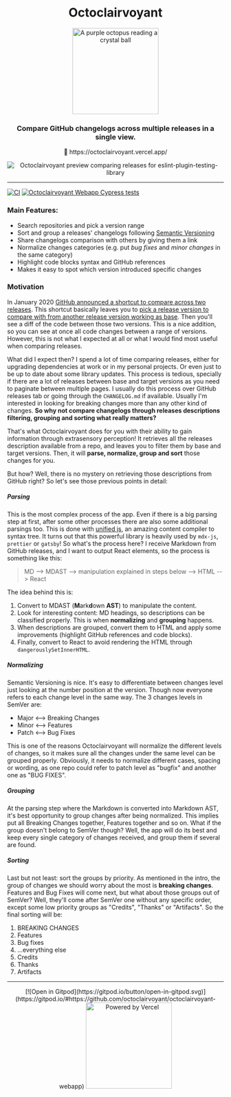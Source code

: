 <div align="center">
  <h1>Octoclairvoyant</h1>
  <img
    src="https://raw.githubusercontent.com/belco90/octoclairvoyant/main/public/mascot-logo.png"
    height="200"
    width="200"
    alt="A purple octopus reading a crystal ball"
  >
  <h3>Compare GitHub changelogs across multiple releases in a single view.</h3>
  <p>
    <span role="img" aria-label="Crystall ball">🔮</span> https://octoclairvoyant.vercel.app/
  </p>

  <img src="https://i.imgur.com/y98G27j.png" alt="Octoclairvoyant preview comparing releases for eslint-plugin-testing-library" >
</div>

<hr>

[![CI](https://github.com/octoclairvoyant/octoclairvoyant-webapp/actions/workflows/ci.yml/badge.svg)](https://github.com/octoclairvoyant/octoclairvoyant-webapp/actions/workflows/ci.yml)
[![Octoclairvoyant Webapp Cypress tests](https://img.shields.io/endpoint?url=https://dashboard.cypress.io/badge/simple/u8grd8&style=flat&logo=cypress)](https://dashboard.cypress.io/projects/u8grd8/runs)

### Main Features:

- Search repositories and pick a version range
- Sort and group a releases' changelogs following [Semantic Versioning](https://semver.org/)
- Share changelogs comparison with others by giving them a link
- Normalize changes categories (e.g. put _bug fixes_ and _minor changes_ in the same category)
- Highlight code blocks syntax and GitHub references
- Makes it easy to spot which version introduced specific changes

### Motivation

In January 2020 [GitHub announced a shortcut to compare across two releases](https://github.blog/changelog/2020-01-13-shortcut-to-compare-across-two-releases/).
This shortcut basically leaves you to [pick a release version to compare with from another release version working as base](https://help.github.com/en/github/administering-a-repository/comparing-releases).
Then you'll see a diff of the code between those two versions.
This is a nice addition, so you can see at once all code changes between a range of versions.
However, this is not what I expected at all or what I would find most useful when comparing releases.

What did I expect then?
I spend a lot of time comparing releases, either for upgrading dependencies at work or in my personal projects.
Or even just to be up to date about some library updates.
This process is tedious, specially if there are a lot of releases between base and target versions as you need to paginate between multiple pages.
I usually do this process over GitHub releases tab or going through the `CHANGELOG.md` if available.
Usually I'm interested in looking for breaking changes more than any other kind of changes.
**So why not compare changelogs through releases descriptions filtering, grouping and sorting what really matters?**

That's what Octoclairvoyant does for you with their ability to gain information through extrasensory perception!
It retrieves all the releases description available from a repo, and leaves you to filter them by base and target versions.
Then, it will **parse, normalize, group and sort** those changes for you.

But how?
Well, there is no mystery on retrieving those descriptions from GitHub right?
So let's see those previous points in detail:

##### Parsing

This is the most complex process of the app.
Even if there is a big parsing step at first, after some other processes there are also some additional parsings too.
This is done with [unified js](https://unifiedjs.com/), an amazing content compiler to syntax tree.
It turns out that this powerful library is heavily used by `mdx-js`, `prettier` or `gatsby`!
So what's the process here?
I receive Markdown from GitHub releases, and I want to output React elements, so the process is something like this:

> MD --> MDAST --> manipulation explained in steps below --> HTML --> React

The idea behind this is:

1. Convert to MDAST (**M**ark**d**own **AST**) to manipulate the content.
2. Look for interesting content: MD headings, so descriptions can be classified properly. This is when **normalizing** and **grouping** happens.
3. When descriptions are grouped, convert them to HTML and apply some improvements (highlight GitHub references and code blocks).
4. Finally, convert to React to avoid rendering the HTML through `dangerouslySetInnerHTML`.

##### Normalizing

Semantic Versioning is nice.
It's easy to differentiate between changes level just looking at the number position at the version.
Though now everyone refers to each change level in the same way.
The 3 changes levels in SemVer are:

- Major <--> Breaking Changes
- Minor <--> Features
- Patch <--> Bug Fixes

This is one of the reasons Octoclairvoyant will normalize the different levels of changes, so it makes sure all the changes under the same level can be grouped properly.
Obviously, it needs to normalize different cases, spacing or wording, as one repo could refer to patch level as "bugfix" and another one as "BUG FIXES".

##### Grouping

At the parsing step where the Markdown is converted into Markdown AST, it's best opportunity to group changes after being normalized.
This implies put all Breaking Changes together, Features together and so on.
What if the group doesn't belong to SemVer though?
Well, the app will do its best and keep every single category of changes received, and group them if several are found.

##### Sorting

Last but not least: sort the groups by priority.
As mentioned in the intro, the group of changes we should worry about the most is **breaking changes**.
Features and Bug Fixes will come next, but what about those groups out of SemVer?
Well, they'll come after SemVer one without any specific order, except some low priority groups as "Credits", "Thanks" or "Artifacts".
So the final sorting will be:

1. BREAKING CHANGES
2. Features
3. Bug fixes
4. ...everything else
5. Credits
6. Thanks
7. Artifacts

<hr>
<div align="center">
  [![Open in Gitpod](https://gitpod.io/button/open-in-gitpod.svg)](https://gitpod.io/#https://github.com/octoclairvoyant/octoclairvoyant-webapp)
  <a href="https://vercel.com/?utm_source=octoclairvoyant-team&utm_campaign=oss">
    <img
      src="https://www.datocms-assets.com/31049/1618983297-powered-by-vercel.svg"
      height="200"
      width="200"
      alt="Powered by Vercel"
    >
  </a>
</div>
